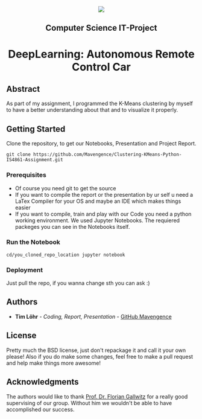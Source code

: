 <div style="border-bottom:none;">
  <div align="center"> 
    <img style="border-bottom:none;" sizes="200px" src="https://upload.wikimedia.org/wikipedia/commons/2/25/TH-Nuernberg-Logo.jpeg">
    <h2>Computer Science IT-Project</h2>
    <h1>DeepLearning: Autonomous Remote Control Car</h1>
  </div>
</div>

## Abstract
As part of my assignment, I programmed the K-Means clustering by myself to have a better understanding about that and to visualize it properly.

## Getting Started

Clone the repository, to get our Notebooks, Presentation and Project Report.

```
git clone https://github.com/Mavengence/Clustering-KMeans-Python-IS4861-Assignment.git
```

### Prerequisites

- Of course you need git to get the source
- If you want to compile the report or the presentation by ur self u need a LaTex Compiler for your OS and maybe an IDE which makes things easier
- If you want to compile, train and play with our Code you need a python working environment. We used Jupyter Notebooks. The requiered packeges you can see in the Notebooks itself.

### Run the Notebook

```
cd/you_cloned_repo_location jupyter notebook
```

### Deployment

Just pull the repo, if you wanna change sth you can ask :)

## Authors

* **Tim Löhr** - *Coding, Report, Presentation* - [GitHub Mavengence](https://github.com/Mavengence)

## License

Pretty much the BSD license, just don't repackage it and call it your own please!
Also if you do make some changes, feel free to make a pull request and help make things more awesome!

## Acknowledgments

The authors would like to thank [Prof. Dr. Florian Gallwitz](https://www.th-nuernberg.de/person/gallwitz-florian/) for a really good supervising of our group. Without him we wouldn't be able to have accomplished our success.
